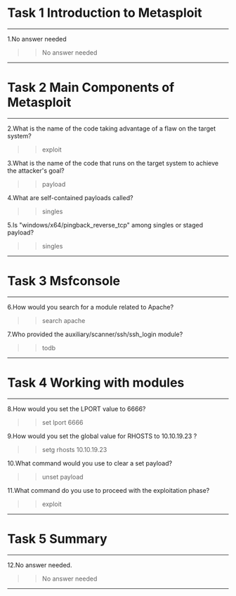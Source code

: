# Task 1 Introduction to Metasploit 
----

1.No answer needed
>>No answer needed

----

# Task 2 Main Components of Metasploit
----

2.What is the name of the code taking advantage of a flaw on the target system?
>>exploit

3.What is the name of the code that runs on the target system to achieve the attacker's goal?
>>payload

4.What are self-contained payloads called?
>>singles

5.Is "windows/x64/pingback_reverse_tcp" among singles or staged payload?
>>singles

----

# Task 3 Msfconsole 
----

6.How would you search for a module related to Apache?
>>search apache

7.Who provided the auxiliary/scanner/ssh/ssh_login module?
>>todb

----

# Task 4 Working with modules 
----

8.How would you set the LPORT value to 6666?
>>set lport 6666

9.How would you set the global value for RHOSTS  to 10.10.19.23 ?
>>setg rhosts 10.10.19.23

10.What command would you use to clear a set payload?
>>unset payload

11.What command do you use to proceed with the exploitation phase?
>>exploit

----

# Task 5 Summary 
----

12.No answer needed.
>>No answer needed

----
